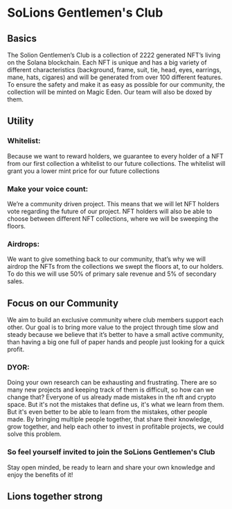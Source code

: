 # SoLions Gentlemen's Club
## Basics
The Solion Gentlemen’s Club is a collection of 2222 generated NFT’s living on the Solana blockchain.
Each NFT is unique and has a big variety of different characteristics (background, frame, suit, tie, head, eyes, earrings, mane, hats, cigares) and will be generated from         over 100 different features.
To ensure the safety and make it as easy as possible for our community, the collection will be minted on Magic Eden. Our team will also be doxed by them.
## Utility
### Whitelist:
Because we want to reward holders, we guarantee to every holder of a NFT from our first collection a whitelist to our future collections. The whitelist will grant you a lower mint price for our future collections
### Make your voice count: 
We’re a community driven project. This means that we will let NFT holders vote regarding the future of our project. NFT holders will also be able to choose between different NFT collections, where we will be sweeping the floors.
### Airdrops:
We want to give something back to our community, that’s why we will airdrop the NFTs from the collections we swept the floors at, to our holders. To do this we will use 50% of primary sale revenue and 5% of secondary sales.
## Focus on our Community
We aim to build an exclusive community where club members support each other.  Our goal is to bring more value to the project through time slow and steady because we believe that it’s better to have a small active community, than having a big one full of paper hands and people just looking for a quick profit.
### DYOR: 
 
Doing your own research can be exhausting and frustrating. There are so many new projects and keeping track of them is difficult, so how can we change that?
Everyone of us already made mistakes in the nft and crypto space. But it's not the mistakes that define us, it's what we learn from them. But it's even better to be able to learn from the mistakes, other people made. By bringing multiple people together, that share their knowledge, grow together, and help each other to invest in profitable projects, we could solve this problem.
### So feel yourself invited to join the SoLions Gentlemen's Club
Stay open minded, be ready to learn and share your own knowledge and enjoy the benefits of it!
## Lions together strong

